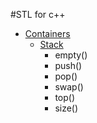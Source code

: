 #STL for c++
- [Containers](https://cplusplus.com/reference/stl)
    - [Stack](https://cplusplus.com/reference/stack/stack/)
        - empty()
        - push()
        - pop()
        - swap()
        - top()
        - size()